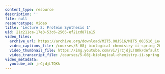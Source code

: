 ```yaml
---
content_type: resource
description: ''
file: null
resourcetype: Video
title: 'Lecture 2: Protein Synthesis 1'
uid: 21c211ca-17e3-53c6-2565-ef21cd871a15
video_files:
  archive_url: https://archive.org/download/MIT5.08JS16/MIT5_08JS16_Lecture_02_300k.mp4
  video_captions_file: /courses/5-08j-biological-chemistry-ii-spring-2016/be861e14c7155620856ba74f982b3cf9_jrCjdjLTQKk.vtt
  video_thumbnail_file: https://img.youtube.com/vi/jrCjdjLTQKk/default.jpg
  video_transcript_file: /courses/5-08j-biological-chemistry-ii-spring-2016/0417f645793142469f510c09c0de0b24_jrCjdjLTQKk.pdf
video_metadata:
  youtube_id: jrCjdjLTQKk
---
```

